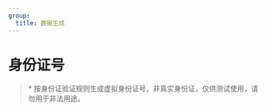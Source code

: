 ```yaml
---
group:
  title: 数据生成
---
```


# 身份证号

> \* 按身份证验证规则生成虚拟身份证号，非真实身份证，仅供测试使用，请勿用于非法用途。

<code src="./index.tsx" inline />
